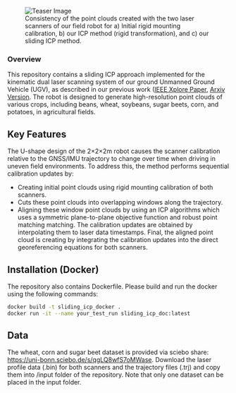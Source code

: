 <figure>
  <img src="./images/teaser.png" alt="Teaser Image">
  <figcaption>Consistency of the point clouds created with the two laser scanners of our field robot for a) Initial rigid mounting calibration, b) our ICP method (rigid transformation), and c) our sliding ICP method.</figcaption>
</figure>


### Overview

This repository contains a sliding ICP approach implemented for the kinematic dual laser scanning system of our ground Unmanned Ground Vehicle (UGV), as described in our previous work ([IEEE Xplore Paper](https://ieeexplore.ieee.org/abstract/document/10302421), [Arxiv Version](https://arxiv.org/pdf/2310.11516). The robot is designed to generate high-resolution point clouds of various crops, including beans, wheat, soybeans, sugar beets, corn, and potatoes, in agricultural fields.

## Key Features

The U-shape design of the 2×2×2m robot causes the scanner calibration relative to the GNSS/IMU trajectory to change over time when driving in uneven field environments.
To address this, the method performs sequential calibration updates by:
- Creating initial point clouds using rigid mounting calibration of both scanners.
- Cuts these point clouds into overlapping windows along the trajectory.
- Aligning these window point clouds by using an ICP algorithms which uses a symmetric plane-to-plane objective function and robust point matching matching.
The calibration updates are obtained by interpolating them to laser data timestamps.
Final, the aligned point cloud is creating by integrating the calibration updates into the direct georeferencing equations for both scanners.

## Installation (Docker)

The repository also contains Dockerfile. Please build and run the docker using the following commands:
  ```bash
  docker build -t sliding_icp_docker .
  docker run -it --name your_test_run sliding_icp_doc:latest 
  ```
## Data

The wheat, corn and sugar beet dataset is provided via sciebo share: https://uni-bonn.sciebo.de/s/qgLQ8wfS7oMWase. Download the laser profile data (.bin) for both scanners and the trajectory files (.trj) and copy them into /input folder of the repository. Note that only one dataset can be placed in the input folder. 


